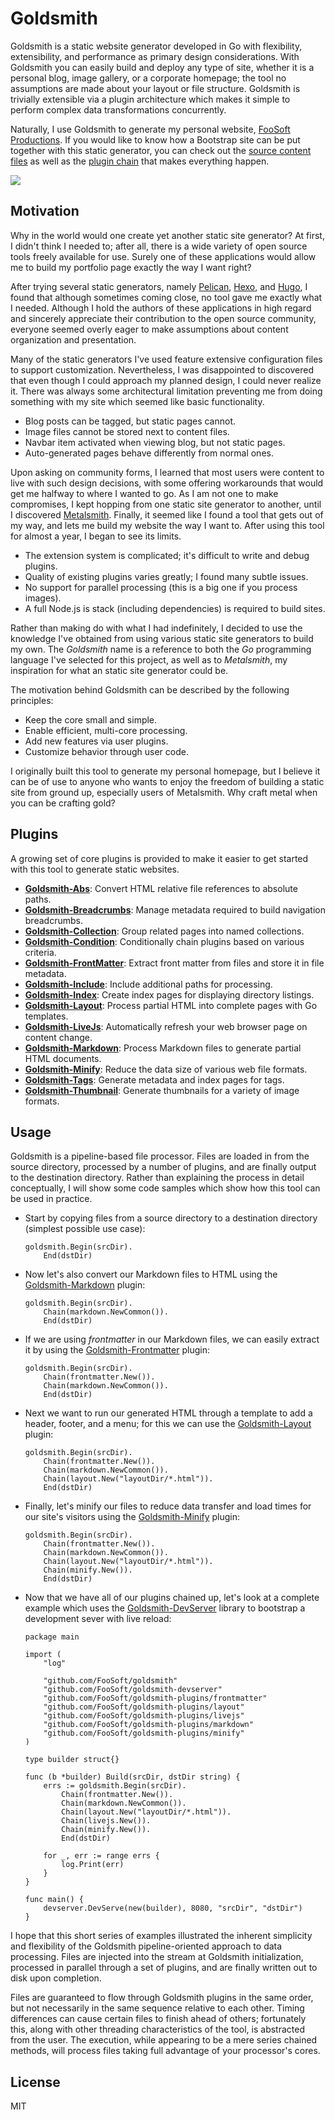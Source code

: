# Goldsmith #

Goldsmith is a static website generator developed in Go with flexibility, extensibility, and performance as primary
design considerations. With Goldsmith you can easily build and deploy any type of site, whether it is a personal blog,
image gallery, or a corporate homepage; the tool no assumptions are made about your layout or file structure. Goldsmith
is trivially extensible via a plugin architecture which makes it simple to perform complex data transformations
concurrently.

Naturally, I use Goldsmith to generate my personal website, [FooSoft Productions](https://foosoft.net/). If you would
like to know how a Bootstrap site can be put together with this static generator, you can check out the [source content
files](https://github.com/FooSoft/foosoft.net.git) as well as the [plugin
chain](https://github.com/FooSoft/webtools/blob/master/webbuild/main.go) that makes everything happen.

![](https://foosoft.net/projects/goldsmith/img/gold.png)

## Motivation ##

Why in the world would one create yet another static site generator? At first, I didn't think I needed to; after all,
there is a wide variety of open source tools freely available for use. Surely one of these applications would allow me
to build my portfolio page exactly the way I want right?

After trying several static generators, namely [Pelican](http://blog.getpelican.com/), [Hexo](https://hexo.io/), and
[Hugo](https://gohugo.io/), I found that although sometimes coming close, no tool gave me exactly what I needed.
Although I hold the authors of these applications in high regard and sincerely appreciate their contribution to the open
source community, everyone seemed overly eager to make assumptions about content organization and presentation.

Many of the static generators I've used feature extensive configuration files to support customization. Nevertheless, I
was disappointed to discovered that even though I could approach my planned design, I could never realize it. There was
always some architectural limitation preventing me from doing something with my site which seemed like basic
functionality.

*   Blog posts can be tagged, but static pages cannot.
*   Image files cannot be stored next to content files.
*   Navbar item activated when viewing blog, but not static pages.
*   Auto-generated pages behave differently from normal ones.

Upon asking on community forms, I learned that most users were content to live with such design decisions, with some
offering workarounds that would get me halfway to where I wanted to go. As I am not one to make compromises, I kept
hopping from one static site generator to another, until I discovered [Metalsmith](http://www.metalsmith.io/). Finally,
it seemed like I found a tool that gets out of my way, and lets me build my website the way I want to. After using this
tool for almost a year, I began to see its limits.

*   The extension system is complicated; it's difficult to write and debug plugins.
*   Quality of existing plugins varies greatly; I found many subtle issues.
*   No support for parallel processing (this is a big one if you process images).
*   A full Node.js is stack (including dependencies) is required to build sites.

Rather than making do with what I had indefinitely, I decided to use the knowledge I've obtained from using various
static site generators to build my own. The *Goldsmith* name is a reference to both the *Go* programming language I've
selected for this project, as well as to *Metalsmith*, my inspiration for what an static site generator could be.

The motivation behind Goldsmith can be described by the following principles:

*   Keep the core small and simple.
*   Enable efficient, multi-core processing.
*   Add new features via user plugins.
*   Customize behavior through user code.

I originally built this tool to generate my personal homepage, but I believe it can be of use to anyone who wants to
enjoy the freedom of building a static site from ground up, especially users of Metalsmith. Why craft metal when you can
be crafting gold?

## Plugins ##

A growing set of core plugins is provided to make it easier to get started with this tool to generate static websites.

*   **[Goldsmith-Abs](https://foosoft.net/projects/goldsmith/plugins/abs/)**: Convert HTML relative file references to absolute paths.
*   **[Goldsmith-Breadcrumbs](https://foosoft.net/projects/goldsmith/plugins/breadcrumbs/)**: Manage metadata required to build navigation breadcrumbs.
*   **[Goldsmith-Collection](https://foosoft.net/projects/goldsmith/plugins/collection/)**: Group related pages into named collections.
*   **[Goldsmith-Condition](https://foosoft.net/projects/goldsmith/plugins/condition/)**: Conditionally chain plugins based on various criteria.
*   **[Goldsmith-FrontMatter](https://foosoft.net/projects/goldsmith/plugins/frontmatter/)**: Extract front matter from files and store it in file metadata.
*   **[Goldsmith-Include](https://foosoft.net/projects/goldsmith/plugins/include/)**: Include additional paths for processing.
*   **[Goldsmith-Index](https://foosoft.net/projects/goldsmith/plugins/index/)**: Create index pages for displaying directory listings.
*   **[Goldsmith-Layout](https://foosoft.net/projects/goldsmith/plugins/layout/)**: Process partial HTML into complete pages with Go templates.
*   **[Goldsmith-LiveJs](https://foosoft.net/projects/goldsmith/plugins/livejs/)**: Automatically refresh your web browser page on content change.
*   **[Goldsmith-Markdown](https://foosoft.net/projects/goldsmith/plugins/markdown/)**: Process Markdown files to generate partial HTML documents.
*   **[Goldsmith-Minify](https://foosoft.net/projects/goldsmith/plugins/minify/)**: Reduce the data size of various web file formats.
*   **[Goldsmith-Tags](https://foosoft.net/projects/goldsmith/plugins/tags/)**: Generate metadata and index pages for tags.
*   **[Goldsmith-Thumbnail](https://foosoft.net/projects/goldsmith/plugins/thumbnail/)**: Generate thumbnails for a variety of image formats.

## Usage ##

Goldsmith is a pipeline-based file processor. Files are loaded in from the source directory, processed by a number of
plugins, and are finally output to the destination directory. Rather than explaining the process in detail conceptually,
I will show some code samples which show how this tool can be used in practice.

*   Start by copying files from a source directory to a destination directory (simplest possible use case):

    ```
    goldsmith.Begin(srcDir).
        End(dstDir)
    ```

*   Now let's also convert our Markdown files to HTML using the
    [Goldsmith-Markdown](https://foosoft.net/projects/goldsmith/plugins/markdown/) plugin:

    ```
    goldsmith.Begin(srcDir).
        Chain(markdown.NewCommon()).
        End(dstDir)
    ```

*   If we are using *frontmatter* in our Markdown files, we can easily extract it by using the
    [Goldsmith-Frontmatter](https://foosoft.net/projects/goldsmith/plugins/frontmatter/) plugin:

    ```
    goldsmith.Begin(srcDir).
		Chain(frontmatter.New()).
        Chain(markdown.NewCommon()).
        End(dstDir)
    ```

*   Next we want to run our generated HTML through a template to add a header, footer, and a menu; for this we can use
    the [Goldsmith-Layout](https://foosoft.net/projects/goldsmith/plugins/layout/) plugin:

    ```
    goldsmith.Begin(srcDir).
		Chain(frontmatter.New()).
        Chain(markdown.NewCommon()).
        Chain(layout.New("layoutDir/*.html")).
        End(dstDir)
    ```

*   Finally, let's minify our files to reduce data transfer and load times for our site's visitors using the
    [Goldsmith-Minify](https://foosoft.net/projects/goldsmith/plugins/minify/) plugin:

    ```
    goldsmith.Begin(srcDir).
		Chain(frontmatter.New()).
        Chain(markdown.NewCommon()).
        Chain(layout.New("layoutDir/*.html")).
		Chain(minify.New()).
        End(dstDir)
    ```

*   Now that we have all of our plugins chained up, let's look at a complete example which uses the
    [Goldsmith-DevServer](https://foosoft.net/projects/goldsmith/devserver/) library to bootstrap a development sever with live reload:

    ```
    package main

    import (
        "log"

        "github.com/FooSoft/goldsmith"
        "github.com/FooSoft/goldsmith-devserver"
        "github.com/FooSoft/goldsmith-plugins/frontmatter"
        "github.com/FooSoft/goldsmith-plugins/layout"
        "github.com/FooSoft/goldsmith-plugins/livejs"
        "github.com/FooSoft/goldsmith-plugins/markdown"
        "github.com/FooSoft/goldsmith-plugins/minify"
    )

    type builder struct{}

    func (b *builder) Build(srcDir, dstDir string) {
        errs := goldsmith.Begin(srcDir).
            Chain(frontmatter.New()).
            Chain(markdown.NewCommon()).
            Chain(layout.New("layoutDir/*.html")).
            Chain(livejs.New()).
            Chain(minify.New()).
            End(dstDir)

        for _, err := range errs {
            log.Print(err)
        }
    }

    func main() {
        devserver.DevServe(new(builder), 8080, "srcDir", "dstDir")
    }
    ```

I hope that this short series of examples illustrated the inherent simplicity and flexibility of the Goldsmith
pipeline-oriented approach to data processing. Files are injected into the stream at Goldsmith initialization, processed
in parallel through a set of plugins, and are finally written out to disk upon completion.

Files are guaranteed to flow through Goldsmith plugins in the same order, but not necessarily in the same sequence
relative to each other. Timing differences can cause certain files to finish ahead of others; fortunately this, along
with other threading characteristics of the tool, is abstracted from the user. The execution, while appearing to be a
mere series chained methods, will process files taking full advantage of your processor's cores.

## License ##

MIT
